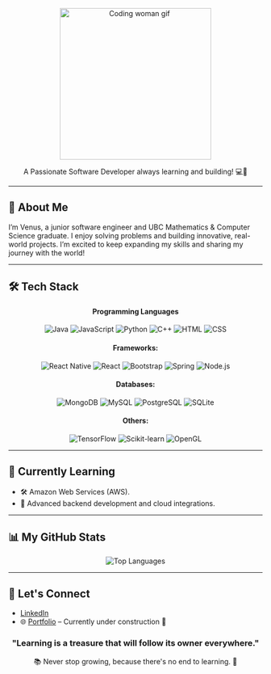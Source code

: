<p align="center">
  <img src="https://media.giphy.com/media/13HBDT4QSTpveU/giphy.gif" alt="Coding woman gif" width="300" />
</p>
<p align="center">
  A Passionate Software Developer always learning and building! 💻🚀
</p>



---

## 🚀 About Me  

I’m Venus, a junior software engineer and UBC Mathematics & Computer Science graduate. I enjoy solving problems and building innovative, real-world projects. 
I’m excited to keep expanding my skills and sharing my journey with the world!

---

## 🛠️ Tech Stack  
<div align="center">

#### Programming Languages  
<p>
  <img src="https://img.shields.io/badge/Java-ED8B00?style=for-the-badge&logo=java&logoColor=white" alt="Java" />
  <img src="https://img.shields.io/badge/JavaScript-F7DF1E?style=for-the-badge&logo=javascript&logoColor=black" alt="JavaScript" />
  <img src="https://img.shields.io/badge/Python-3776AB?style=for-the-badge&logo=python&logoColor=white" alt="Python" />
  <img src="https://img.shields.io/badge/C++-00599C?style=for-the-badge&logo=c%2B%2B&logoColor=white" alt="C++" />
  <img src="https://img.shields.io/badge/HTML5-E34F26?style=for-the-badge&logo=html5&logoColor=white" alt="HTML" />
  <img src="https://img.shields.io/badge/CSS3-1572B6?style=for-the-badge&logo=css3&logoColor=white" alt="CSS" />
</p>

#### Frameworks:  
<p>
  <img src="https://img.shields.io/badge/React_Native-20232A?style=for-the-badge&logo=react&logoColor=61DAFB" alt="React Native" />
  <img src="https://img.shields.io/badge/React-20232A?style=for-the-badge&logo=react&logoColor=61DAFB" alt="React" />
  <img src="https://img.shields.io/badge/Bootstrap-7952B3?style=for-the-badge&logo=bootstrap&logoColor=white" alt="Bootstrap" />
  <img src="https://img.shields.io/badge/Spring-6DB33F?style=for-the-badge&logo=spring&logoColor=white" alt="Spring" />
  <img src="https://img.shields.io/badge/Node.js-339933?style=for-the-badge&logo=nodedotjs&logoColor=white" alt="Node.js" />
</p>

#### Databases:  
<p>
  <img src="https://img.shields.io/badge/MongoDB-47A248?style=for-the-badge&logo=mongodb&logoColor=white" alt="MongoDB" />
  <img src="https://img.shields.io/badge/MySQL-4479A1?style=for-the-badge&logo=mysql&logoColor=white" alt="MySQL" />
  <img src="https://img.shields.io/badge/PostgreSQL-336791?style=for-the-badge&logo=postgresql&logoColor=white" alt="PostgreSQL" />
  <img src="https://img.shields.io/badge/SQLite-003B57?style=for-the-badge&logo=sqlite&logoColor=white" alt="SQLite" />
</p>

#### Others:  
<p>
  <img src="https://img.shields.io/badge/TensorFlow-FF6F00?style=for-the-badge&logo=tensorflow&logoColor=white" alt="TensorFlow" />
  <img src="https://img.shields.io/badge/Scikit--learn-F7931E?style=for-the-badge&logo=scikit-learn&logoColor=white" alt="Scikit-learn" />
  <img src="https://img.shields.io/badge/OpenGL-5586A4?style=for-the-badge&logo=opengl&logoColor=white" alt="OpenGL" />
</p>

</div>

---

## 🌱 Currently Learning  

- 🛠️ Amazon Web Services (AWS).  
- 🧩 Advanced backend development and cloud integrations.  

---

## 📊 My GitHub Stats  

<p align="center">
  <img src="https://github-readme-stats.vercel.app/api/top-langs/?username=venus21121&layout=compact&theme=radical" alt="Top Languages" />
</p>


---

## 🤝 Let's Connect  

- [LinkedIn](https://www.linkedin.com/in/venus-lee-a987121a4/)  
- 🌐 [Portfolio](https://venuslee-portfolio.netlify.app/) – Currently under construction 🚧

###
<!--
<br clear="both">

<p align="center">
  <img src="https://raw.githubusercontent.com/venus21121/venus21121/output/snake.svg" alt="Snake animation" />
</p>
-->
###
<!-- Quote and Learning Animation -->
<div align="center" style="margin: 20px 0;">
  <h3>"Learning is a treasure that will follow its owner everywhere."</h3>
  <p>📚 Never stop growing, because there's no end to learning. 🚀</p>
</div>
